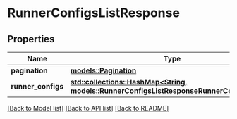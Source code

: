 # RunnerConfigsListResponse

## Properties

Name | Type | Description | Notes
------------ | ------------- | ------------- | -------------
**pagination** | [**models::Pagination**](Pagination.md) |  | 
**runner_configs** | [**std::collections::HashMap<String, models::RunnerConfigsListResponseRunnerConfigsValue>**](RunnerConfigsListResponseRunnerConfigsValue.md) |  | 

[[Back to Model list]](../README.md#documentation-for-models) [[Back to API list]](../README.md#documentation-for-api-endpoints) [[Back to README]](../README.md)


